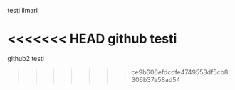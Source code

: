 testi
ilmari

<<<<<<< HEAD
github testi
=======
github2 testi
>>>>>>> ce9b606efdcdfe4749553df5cb8306b37e58ad54
